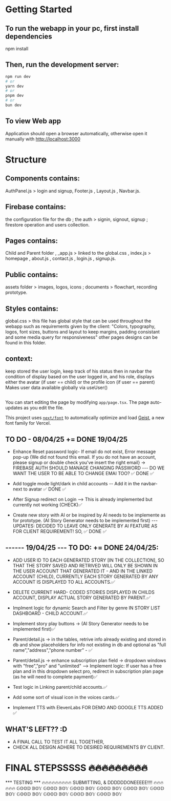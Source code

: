 # Getting Started

## To run the webapp in your pc, first install dependencies

npm install

## Then, run the development server:

```bash
npm run dev
# or
yarn dev
# or
pnpm dev
# or
bun dev
```

## To view Web app
Application should open a browser automatically,
otherwise open it manually with [http://localhost:3000](http://localhost:3000)


# Structure
## Components contains: 
AuthPanel.js > login and signup, 
Footer.js ,
Layout.js ,
Navbar.js.

## Firebase contains:
the configuration file for the db ;
the auth > signin, signout, signup ;
firestore operation and users collection.

## Pages contains:
Child and Parent folder ,
_app.js > linked to the global.css ,
index.js > homepage ,
about.js ,
contact.js ,
login.js ,
signup.js.

## Public contains:
assets folder > images, logos, icons ;
documents > flowchart, recording prototype.

## Styles contains:
global.css > this file has global style that can be used throughout the webapp such as requirements given by the client: "Colors, typography, logos, font sizes, buttons and layout to keep margins, padding consistant and some media query for responsiveness" 
other pages designs can be found in this folder.

## context:
keep stored the user login, keep track of his status 
then in navbar the condition of display based on the user logged in, and his role,
displays either the avatar (if user == child) or the profile icon (if user == parent)
Makes user data available globally via useUser()

##

You can start editing the page by modifying `app/page.tsx`. The page auto-updates as you edit the file.

This project uses [`next/font`](https://nextjs.org/docs/app/building-your-application/optimizing/fonts) to automatically optimize and load [Geist](https://vercel.com/font), a new font family for Vercel.




## TO DO - 08/04/25 += DONE 19/04/25

* Enhance Reset password logic- If email do not exist, Error message pop-up {We did not found this email. If you do not have an account, please signup or double check you've insert the right email} -> FIREBASE AUTH SHOULD MANAGE CHANGING PASSWORD --- DO WE WANT THE USER TO BE ABLE TO CHANGE EMAI TOO? ✅ DONE ✅

* Add toggle mode light/dark in child accounts -- Add it in the navbar-next to avatar ✅ DONE ✅

* After Signup redirect on Login --> This is already implemented but currently not working (CHECK)✅

* Create new story with AI or be inspired by AI needs to be implemente as for prototype. 
(AI Story Generator needs to be implemented first) --- UPDATES: DECIDED TO LEAVE ONLY GENERATE BY AI FEATURE AS FOR CLIENT REQUIREMENT! SO, ✅ DONE ✅



## ------ 19/04/25 --- TO DO: += DONE 24/04/25:

* ADD USER ID TO EACH GENERATED STORY [IN THE COLLECTION], SO THAT THE STORY SAVED AND RETRIVED WILL ONLY BE SHOWN IN THE USER ACCOUNT THAT GENERATED IT - AND IN THE LINKED ACCOUNT (CHILD), CURRENTLY EACH STORY GENERATED BY ANY ACCOUNT IS DISPLAYED TO ALL ACCOUNTS.✅

* DELETE CURRENT HARD- CODED STORIES DISPLAYED IN CHILDS ACCOUNT, DISPLAY ACTUAL STORY GENERATED BY PARENT.✅
  
* Implment logic for dynamic Search and Filter by genre IN STORY LIST DASHBOARD - CHILD ACCOUNT.✅

* Implement story play buttons -> (AI Story Generator needs to be implemented first)✅

* Parent/detail.js -> in the tables, retrive info already existing and stored in db and show placeholders for info not existing in db and optional as "full name","address","phone number" - ✅

* Parent/detail.js -> enhance subscription plan field -> dropdown windows with "free","pro" and "unlimited" --> Implement logic: If user has a free plan and in this dropdown select pro, redirect in subscription plan page (as he will need to complete payment)✅

* Test logic in Linking parent/child accounts.✅

* Add some sort of visual icon in the voices cards.✅

* Implement TTS with ElevenLabs FOR DEMO AND GOOGLE TTS ADDED ✅


## WHAT'S LEFT?? :D
* A FINAL CALL TO TEST IT ALL TOGETHER,
* CHECK ALL DESIGN ADHERE TO DESIRED REQUIREMENTS BY CLIENT.

# FINAL STEPSSSSS  🔥🔥🔥🔥🔥🔥🔥🔥🔥
*** TESTING *** 
🔥🔥🔥🔥🔥🔥🔥🔥🔥
SUBMITTING, & DDDDDDONEEEEE!!!! 🔥🔥🔥🔥🔥🔥
𝔾𝕆𝕆𝔻 𝔹𝕆𝕐 𝔾𝕆𝕆𝔻 𝔹𝕆𝕐 𝔾𝕆𝕆𝔻 𝔹𝕆𝕐 𝔾𝕆𝕆𝔻 𝔹𝕆𝕐 𝔾𝕆𝕆𝔻 𝔹𝕆𝕐 𝔾𝕆𝕆𝔻 𝔹𝕆𝕐 𝔾𝕆𝕆𝔻 𝔹𝕆𝕐 𝔾𝕆𝕆𝔻 𝔹𝕆𝕐 𝔾𝕆𝕆𝔻 𝔹𝕆𝕐 𝔾𝕆𝕆𝔻 𝔹𝕆𝕐
